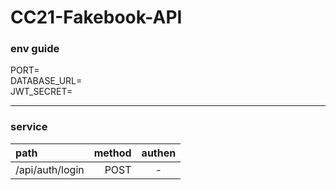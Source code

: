 CC21-Fakebook-API
===
### env guide
PORT=   
DATABASE_URL=  
JWT_SECRET=

---
### service

|path  | method  |authen |
|:-- |--: | :--:  |
|/api/auth/login  | POST | - |